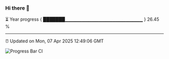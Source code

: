 ### Hi there 👋

⏳ Year progress { ███████▁▁▁▁▁▁▁▁▁▁▁▁▁▁▁▁▁▁▁▁▁▁▁ } 26.45 %

---

⏰ Updated on Mon, 07 Apr 2025 12:49:06 GMT

![Progress Bar CI](https://github.com/ZhaoGui/ZhaoGui/workflows/Progress%20Bar%20CI/badge.svg)
